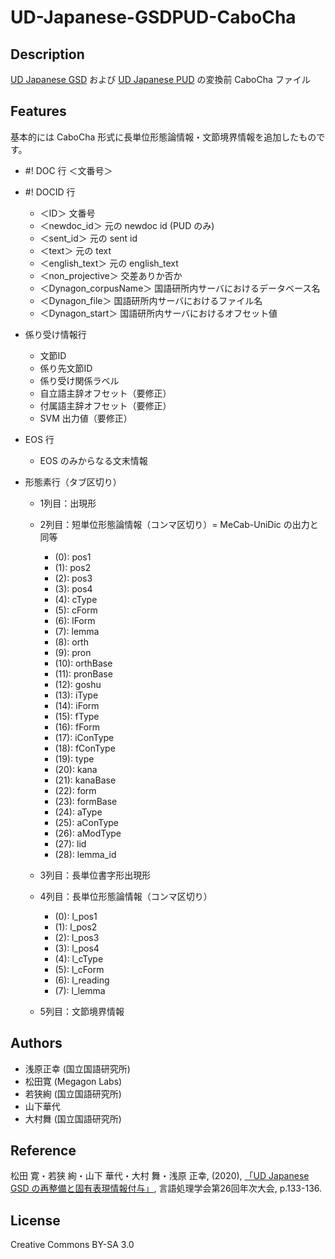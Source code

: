 # UD-Japanese-GSDPUD-CaboCha

## Description

[UD Japanese GSD](https://github.com/UniversalDependencies/UD_Japanese-GSD/tree/master) および [UD Japanese PUD](https://github.com/UniversalDependencies/UD_Japanese-PUD/tree/master) の変換前 CaboCha ファイル

## Features

基本的には CaboCha 形式に長単位形態論情報・文節境界情報を追加したものです。

- #! DOC 行 ＜文番号＞
- #! DOCID 行
  - ＜ID＞ 文番号
  - ＜newdoc_id＞ 元の newdoc id (PUD のみ)
  - ＜sent_id＞ 元の sent id
  - ＜text＞ 元の text
  - ＜english_text＞ 元の english_text
  - ＜non_projective＞ 交差ありか否か
  - ＜Dynagon_corpusName＞ 国語研所内サーバにおけるデータベース名
  - ＜Dynagon_file＞ 国語研所内サーバにおけるファイル名
  - ＜Dynagon_start＞ 国語研所内サーバにおけるオフセット値

- 係り受け情報行
  - 文節ID
  - 係り先文節ID
  - 係り受け関係ラベル
  - 自立語主辞オフセット（要修正）
  - 付属語主辞オフセット（要修正）
  - SVM 出力値（要修正）

- EOS 行
  - EOS のみからなる文末情報

- 形態素行（タブ区切り）

  - 1列目：出現形

  - 2列目：短単位形態論情報（コンマ区切り）= MeCab-UniDic の出力と同等

    - (0):  pos1
    - (1):  pos2
    - (2):  pos3
    - (3):  pos4
    - (4):  cType
    - (5):  cForm
    - (6):  lForm
    - (7):  lemma
    - (8):  orth
    - (9):  pron
    - (10): orthBase
    - (11): pronBase
    - (12): goshu
    - (13): iType
    - (14): iForm
    - (15): fType
    - (16): fForm
    - (17): iConType
    - (18): fConType
    - (19): type
    - (20): kana
    - (21): kanaBase
    - (22): form
    - (23): formBase
    - (24): aType
    - (25): aConType
    - (26): aModType
    - (27): lid
    - (28): lemma_id

  - 3列目：長単位書字形出現形

  - 4列目：長単位形態論情報（コンマ区切り）

    - (0):  l_pos1
    - (1):  l_pos2
    - (2):  l_pos3
    - (3):  l_pos4
    - (4):  l_cType
    - (5):  l_cForm
    - (6):  l_reading
    - (7):  l_lemma

  - 5列目：文節境界情報

## Authors

- 浅原正幸 (国立国語研究所)
- 松田寛 (Megagon Labs)
- 若狭絢 (国立国語研究所)
- 山下華代
- 大村舞 (国立国語研究所)

## Reference

松田 寛・若狭 絢・山下 華代・大村 舞・浅原 正幸, (2020), [「UD Japanese GSD の再整備と固有表現情報付与」](https://www.anlp.jp/proceedings/annual_meeting/2020/pdf_dir/P1-34.pdf), 言語処理学会第26回年次大会, p.133-136.

## License

Creative Commons BY-SA 3.0